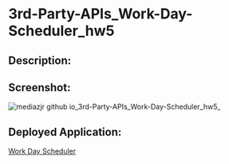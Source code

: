 # 3rd-Party-APIs_Work-Day-Scheduler_hw5

## Description:

## Screenshot:
![mediazjr github io_3rd-Party-APIs_Work-Day-Scheduler_hw5_](https://user-images.githubusercontent.com/91097193/143782660-44e97a74-acb7-4b77-8bbb-e8720cf23345.png)


## Deployed Application:
[Work Day Scheduler](https://mediazjr.github.io/3rd-Party-APIs_Work-Day-Scheduler_hw5/)